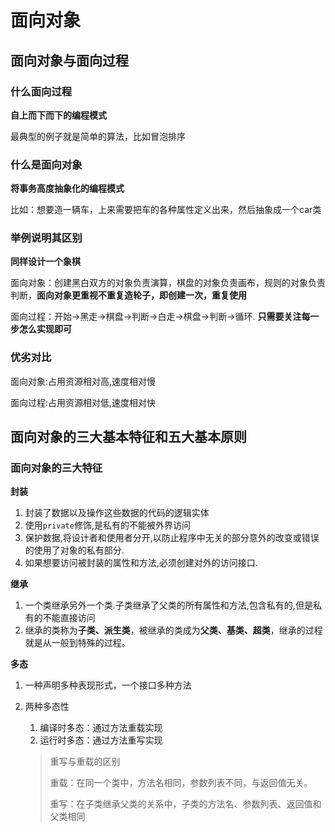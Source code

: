 # 面向对象

## 面向对象与面向过程

### **什么面向过程**

**自上而下而下的编程模式**

最典型的例子就是简单的算法，比如冒泡排序

### 什么是面向对象

**将事务高度抽象化的编程模式**

比如：想要造一辆车，上来需要把车的各种属性定义出来，然后抽象成一个car类

### 举例说明其区别

**同样设计一个象棋**

面向对象：创建黑白双方的对象负责演算，棋盘的对象负责画布，规则的对象负责判断，**面向对象更重视不重复造轮子，即创建一次，重复使用**

面向过程：开始->黑走->棋盘->判断->白走->棋盘->判断->循环. **只需要关注每一步怎么实现即可**

### 优劣对比

面向对象:占用资源相对高,速度相对慢

面向过程:占用资源相对低,速度相对快

## 面向对象的三大基本特征和五大基本原则

### 面向对象的三大特征

**封装**

1. 封装了数据以及操作这些数据的代码的逻辑实体
2. 使用`private`修饰,是私有的不能被外界访问
3. 保护数据,将设计者和使用者分开,以防止程序中无关的部分意外的改变或错误的使用了对象的私有部分.
4. 如果想要访问被封装的属性和方法,必须创建对外的访问接口.

**继承**

1. 一个类继承另外一个类.子类继承了父类的所有属性和方法,包含私有的,但是私有的不能直接访问
2. 继承的类称为**子类、派生类**，被继承的类成为**父类、基类、超类**，继承的过程就是从一般到特殊的过程。

**多态**

1. 一种声明多种表现形式，一个接口多种方法

2. 两种多态性

   1. 编译时多态：通过方法重载实现
   2. 运行时多态：通过方法重写实现

   > 重写与重载的区别
   >
   > 重载：在同一个类中，方法名相同，参数列表不同，与返回值无关。
   >
   > 重写：在子类继承父类的关系中，子类的方法名、参数列表、返回值和父类相同